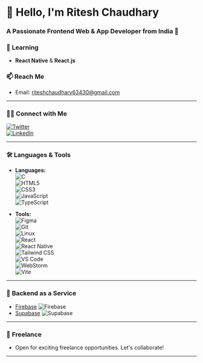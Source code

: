 # 👋 **Hello, I'm Ritesh Chaudhary**  
### A Passionate Frontend Web & App Developer from India 🚀

### 🌱 **Learning**
- **React Native** & **React.js**

### 📫 **Reach Me**
- Email: [riteshchaudhary63430@gmail.com](mailto:riteshchaudhary63430@gmail.com)

---

### 🧑‍💻 **Connect with Me**

[![Twitter](https://img.shields.io/badge/Twitter-%40riteshdev99-00acee?style=for-the-badge&logo=twitter&logoColor=white)](https://twitter.com/riteshdev99)  
[![LinkedIn](https://img.shields.io/badge/LinkedIn-%40riteshchaudhary-0A66C2?style=for-the-badge&logo=linkedin&logoColor=white)](https://linkedin.com/in/riteshchaudhary)

---

### 🛠️ **Languages & Tools**

- **Languages:**  
  ![C](https://img.shields.io/badge/C-00599C?style=for-the-badge&logo=c&logoColor=white)  
  ![HTML5](https://img.shields.io/badge/HTML5-E34F26?style=for-the-badge&logo=html5&logoColor=white)  
  ![CSS3](https://img.shields.io/badge/CSS3-1572B6?style=for-the-badge&logo=css3&logoColor=white)  
  ![JavaScript](https://img.shields.io/badge/JavaScript-F7DF1E?style=for-the-badge&logo=javascript&logoColor=black)  
  ![TypeScript](https://img.shields.io/badge/TypeScript-3178C6?style=for-the-badge&logo=typescript&logoColor=white)

- **Tools:**  
  ![Figma](https://img.shields.io/badge/Figma-0ACF83?style=for-the-badge&logo=figma&logoColor=white)  
  ![Git](https://img.shields.io/badge/Git-F05032?style=for-the-badge&logo=git&logoColor=white)  
  ![Linux](https://img.shields.io/badge/Linux-FCC624?style=for-the-badge&logo=linux&logoColor=black)  
  ![React](https://img.shields.io/badge/React-61DAFB?style=for-the-badge&logo=react&logoColor=black)  
  ![React Native](https://img.shields.io/badge/React%20Native-20232A?style=for-the-badge&logo=react&logoColor=61DAFB)  
  ![Tailwind CSS](https://img.shields.io/badge/Tailwind%20CSS-38B2AC?style=for-the-badge&logo=tailwindcss&logoColor=white)  
  ![VS Code](https://img.shields.io/badge/VS%20Code-0078D4?style=for-the-badge&logo=visualstudiocode&logoColor=white)  
  ![WebStorm](https://img.shields.io/badge/WebStorm-000000?style=for-the-badge&logo=webstorm&logoColor=white)  
  ![Vite](https://img.shields.io/badge/Vite-646CFF?style=for-the-badge&logo=vite&logoColor=white)

---

### 🔧 **Backend as a Service**

- [Firebase](https://firebase.google.com/) ![Firebase](https://img.shields.io/badge/Firebase-FFCA28?style=for-the-badge&logo=firebase&logoColor=white)
- [Supabase](https://supabase.io/) ![Supabase](https://img.shields.io/badge/Supabase-3ECF8E?style=for-the-badge&logo=supabase&logoColor=white)

---

### 💼 **Freelance**
- Open for exciting freelance opportunities. Let's collaborate!

---

